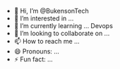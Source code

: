 - 👋 Hi, I’m @BukensonTech
- 👀 I’m interested in ...
- 🌱 I’m currently learning ... Devops
- 💞️ I’m looking to collaborate on ...
- 📫 How to reach me ...
- 😄 Pronouns: ...
- ⚡ Fun fact: ...

<!---
BukensonTech/BukensonTech is a ✨ special ✨ repository because its `README.md` (this file) appears on your GitHub profile.
You can click the Preview link to take a look at your changes.
--->
